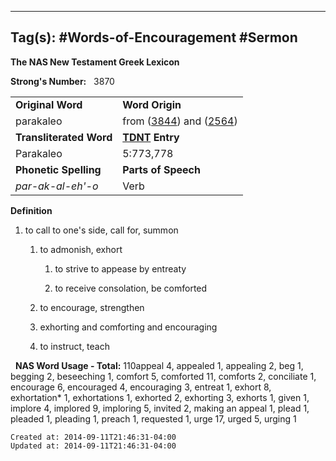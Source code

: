 
---
Tag(s): #Words-of-Encouragement #Sermon
---

**The NAS New Testament Greek Lexicon**

 **Strong's Number:**   3870  

|     |     |
| --- | --- |
| **Original Word** | **Word Origin** |
| parakaleo | from ([3844](http://www.biblestudytools.com/lexicons/greek/nas/para.html)) and ([2564](http://www.biblestudytools.com/lexicons/greek/nas/kaleo.html)) |
| **Transliterated Word** | **[TDNT](http://www.biblestudytools.com/lexicons/greek/nas/parakaleo.html#Legend) Entry** |
| Parakaleo | 5:773,778 |
| **Phonetic Spelling** | **Parts of Speech** |
| _par-ak-al-eh'-o_ | Verb |

 **Definition**

1.  to call to one's side, call for, summon
    1.  to admonish, exhort
        
        1.  to strive to appease by entreaty
        
        1.  to receive consolation, be comforted
    2.  to encourage, strengthen
    3.  exhorting and comforting and encouraging
    4.  to instruct, teach

  **NAS Word Usage - Total:** 110appeal 4, appealed 1, appealing 2, beg 1, begging 2, beseeching 1, comfort 5, comforted 11, comforts 2, conciliate 1, encourage 6, encouraged 4, encouraging 3, entreat 1, exhort 8, exhortation\* 1, exhortations 1, exhorted 2, exhorting 3, exhorts 1, given 1, implore 4, implored 9, imploring 5, invited 2, making an appeal 1, plead 1, pleaded 1, pleading 1, preach 1, requested 1, urge 17, urged 5, urging 1

    Created at: 2014-09-11T21:46:31-04:00
    Updated at: 2014-09-11T21:46:31-04:00

